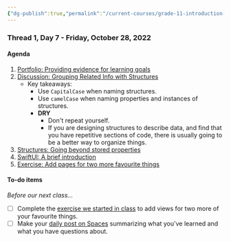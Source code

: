 ```yaml
---
{"dg-publish":true,"permalink":"/current-courses/grade-11-introduction-to-computer-science/section-2/thread-1/day-7/","dgHomeLink":false,"dgPassFrontmatter":false}
---
```


### Thread 1, Day 7 - Friday, October 28, 2022
#### Agenda
1. [Portfolio: Providing evidence for learning goals](https://www.icloud.com/iclouddrive/0cbvXVtmJ0D2ieDDvH5FVHGGg#2_-_Portfolio_-_Providing_evidence_for_learning_goals)
2. [Discussion: Grouping Related Info with Structures](https://www.icloud.com/iclouddrive/0c3lUIjNqbjj8K8bGm2SN5eiQ#2a_-_Discussion_-_Grouping_Related_Info_with_Structures)
	- Key takeaways:
		- Use `CapitalCase` when naming structures.
		- Use `camelCase` when naming properties and instances of structures.
		- **DRY**
			- Don't repeat yourself.
			- If you are designing structures to describe data, and find that you have repetitive sections of code, there is usually going to be a better way to organize things.
3. [Structures: Going beyond stored properties](https://www.icloud.com/iclouddrive/0c3cvuJ4uNIKATeNReCasjeyw#2b_-_Structures_-_Going_beyond_stored_properties)
4. [SwiftUI: A brief introduction](https://www.icloud.com/iclouddrive/00383XOCE_KFETpwc-nuKbhkA#2c_-_SwiftUI_-_A_brief_introduction)
5. [Exercise: Add pages for two more favourite things](https://www.icloud.com/iclouddrive/08393a7xlW36BnnxnMfjxxozg#2d_-_Exercise_-_Add_pages_for_two_more_favourite_things)
	
#### To-do items
*Before our next class...*
- [ ] Complete the [exercise we started in class](https://www.icloud.com/iclouddrive/08393a7xlW36BnnxnMfjxxozg#2d_-_Exercise_-_Add_pages_for_two_more_favourite_things) to add views for two more of your favourite things.
- [ ] Make your [daily post on Spaces](https://ca.spacesedu.com/) summarizing what you've learned and what you have questions about.